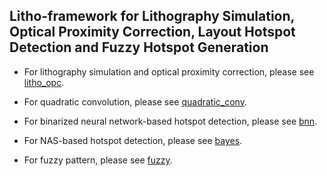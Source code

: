 ## Litho-framework for Lithography Simulation, Optical Proximity Correction, Layout Hotspot Detection and Fuzzy Hotspot Generation

- For lithography simulation and optical proximity correction, please see [litho_opc](https://github.com/Ramodis/lithosim_opc/tree/main/litho_opc).

- For quadratic convolution, please see [quadratic_conv](https://github.com/Ramodis/lithosim_opc/tree/main/quadratic_conv).

- For binarized neural network-based hotspot detection, please see [bnn](https://github.com/Ramodis/lithosim_opc/tree/main/bnn).

- For NAS-based hotspot detection, please see [bayes](https://github.com/Ramodis/lithosim_opc/tree/main/bayes).

- For fuzzy pattern, please see [fuzzy](https://github.com/Ramodis/lithosim_opc/tree/main/fuzzy).

